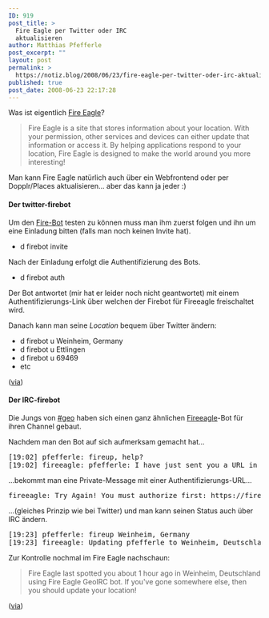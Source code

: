 ```yaml
---
ID: 919
post_title: >
  Fire Eagle per Twitter oder IRC
  aktualisieren
author: Matthias Pfefferle
post_excerpt: ""
layout: post
permalink: >
  https://notiz.blog/2008/06/23/fire-eagle-per-twitter-oder-irc-aktualisieren/
published: true
post_date: 2008-06-23 22:17:28
---
```

<!-- wp:paragraph -->
<p>Was ist eigentlich <a href="http://fireeagle.yahoo.net">Fire Eagle</a>?</p>
<!-- /wp:paragraph -->

<!-- wp:quote -->
<blockquote class="wp-block-quote"><p>Fire Eagle is a site that stores information about your location. With your permission, other services and devices can either update that information or access it. By helping applications respond to your location, Fire Eagle is designed to make the world around you more interesting!</p></blockquote>
<!-- /wp:quote -->

<!-- wp:paragraph -->
<p>Man kann Fire Eagle natürlich auch über ein Webfrontend oder per Dopplr/Places aktualisieren... aber das kann ja jeder :)</p>
<!-- /wp:paragraph -->

<!-- wp:heading {"level":4} -->
<h4>Der twitter-firebot</h4>
<!-- /wp:heading -->

<!-- wp:paragraph -->
<p>Um den <a href="http://twitter.com/firebot">Fire-Bot</a> testen zu können muss man ihm zuerst folgen und ihn um eine Einladung bitten (falls man noch keinen Invite hat).</p>
<!-- /wp:paragraph -->

<!-- wp:list -->
<ul>
	<li>d firebot invite</li>
</ul>
<!-- /wp:list -->

<!-- wp:paragraph -->
<p>Nach der Einladung erfolgt die Authentifizierung des Bots.</p>
<!-- /wp:paragraph -->

<!-- wp:list -->
<ul>
	<li>d firebot auth</li>
</ul>
<!-- /wp:list -->

<!-- wp:paragraph -->
<p>Der Bot antwortet (mir hat er leider noch nicht geantwortet) mit einem Authentifizierungs-Link über welchen der Firebot für Fireeagle freischaltet wird.</p>
<!-- /wp:paragraph -->

<!-- wp:paragraph -->
<p>Danach kann man seine <em>Location</em> bequem über Twitter ändern:</p>
<!-- /wp:paragraph -->

<!-- wp:list -->
<ul>
	<li>d firebot u Weinheim, Germany</li>
	<li>d firebot u Ettlingen</li>
	<li>d firebot u 69469</li>
	<li>etc</li>
</ul>
<!-- /wp:list -->

<!-- wp:paragraph -->
<p>(<a href="http://soylentfoo.jnewland.com/articles/2008/03/06/fire-eagle-location-aware-applications-without-the-hassle#instructions">via</a>)</p>
<!-- /wp:paragraph -->

<!-- wp:heading {"level":4} -->
<h4>Der IRC-firebot</h4>
<!-- /wp:heading -->

<!-- wp:paragraph -->
<p>Die Jungs von <a href="irc://irc.oftc.net/geo">#geo</a> haben sich einen ganz ähnlichen <a href="http://fireeagle.yahoo.net/">Fireeagle</a>-Bot für ihren Channel gebaut.</p>
<!-- /wp:paragraph -->

<!-- wp:paragraph -->
<p>Nachdem man den Bot auf sich aufmerksam gemacht hat...</p>
<!-- /wp:paragraph -->

<!-- wp:preformatted -->
<pre class="wp-block-preformatted">[19:02] pfefferle: fireup, help?
[19:02] fireeagle: pfefferle: I have just sent you a URL in privmsg, please click on it to authorize.</pre>
<!-- /wp:preformatted -->

<!-- wp:paragraph -->
<p>...bekommt man eine Private-Message mit einer Authentifizierungs-URL...</p>
<!-- /wp:paragraph -->

<!-- wp:preformatted -->
<pre class="wp-block-preformatted">fireeagle: Try Again! You must authorize first: https://fireeagle.yahoo.net/oauth/authorize?oauth_token=XXXXX</pre>
<!-- /wp:preformatted -->

<!-- wp:paragraph -->
<p>...(gleiches Prinzip wie bei Twitter) und man kann seinen Status auch über IRC ändern.</p>
<!-- /wp:paragraph -->

<!-- wp:preformatted -->
<pre class="wp-block-preformatted">[19:23] pfefferle: fireup Weinheim, Germany
[19:23] fireeagle: Updating pfefferle to Weinheim, Deutschland</pre>
<!-- /wp:preformatted -->

<!-- wp:paragraph -->
<p>Zur Kontrolle nochmal im Fire Eagle nachschaun:</p>
<!-- /wp:paragraph -->

<!-- wp:quote -->
<blockquote class="wp-block-quote"><p>Fire Eagle last spotted you about 1 hour ago in Weinheim, Deutschland using Fire Eagle GeoIRC bot. If you've gone somewhere else, then you should update your location!</p></blockquote>
<!-- /wp:quote -->

<!-- wp:paragraph -->
<p>(<a href="http://danbri.org/words/2008/06/22/331">via</a>)</p>
<!-- /wp:paragraph -->